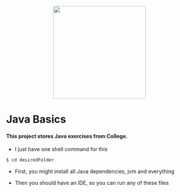 <p align="center">
  <img src="https://logodownload.org/wp-content/uploads/2016/10/php-logo.png" height="250" width="250">
</p>

# Java Basics

#### This project stores Java exercises from College.

- I just have one shell command for this

```bash
$ cd desiredFolder
```

- First, you might install all Java dependencies, jvm and everything

- Then you should have an IDE, so you can run any of these files
